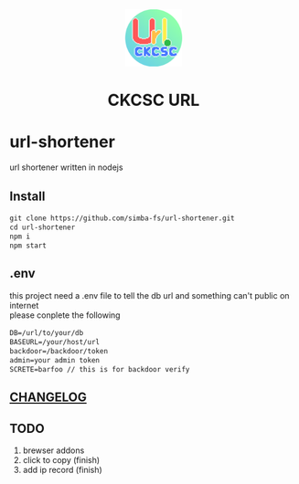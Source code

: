 <div align="center">
	<img src="./public/images/icon-1024.png" alt="ckcsc url" width=100>
	<h1>CKCSC URL</h1>
</div>

# url-shortener
url shortener written in nodejs

## Install
```
git clone https://github.com/simba-fs/url-shortener.git
cd url-shortener
npm i 
npm start
```

## .env
this project need a .env file to tell the db url and something can't public on internet  
please conplete the following
```
DB=/url/to/your/db
BASEURL=/your/host/url
backdoor=/backdoor/token
admin=your admin token
SCRETE=barfoo // this is for backdoor verify
```

## [CHANGELOG](./CHANGELOG.md)

## TODO
1. brewser addons
2. click to copy (finish)
3. add ip record (finish)
